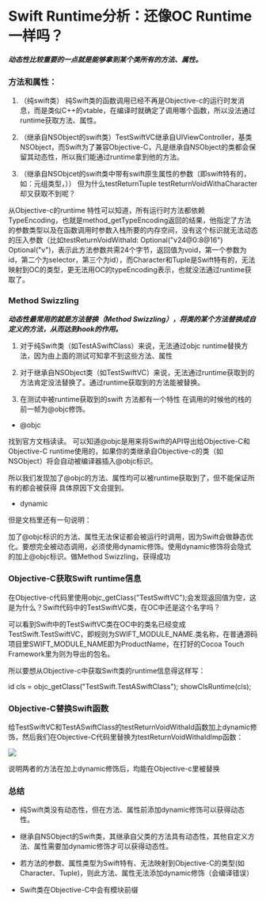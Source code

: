 # Swift Runtime分析：还像OC Runtime一样吗？ 

***动态性比较重要的一点就是能够拿到某个类所有的方法、属性。***

<!--more-->


### 方法和属性：

1. （纯swift类） 纯Swift类的函数调用已经不再是Objective-c的运行时发消息，而是类似C++的vtable，在编译时就确定了调用哪个函数，所以没法通过runtime获取方法、属性。


2. （继承自NSObject的swift类）TestSwiftVC继承自UIViewController，基类NSObject，而Swift为了兼容Objective-C，凡是继承自NSObject的类都会保留其动态性，所以我们能通过runtime拿到他的方法。


3. （继承自NSObjcet的swift类中带有swift原生属性的参数（即swift特有的，如：元组类型，）） 但为什么testReturnTuple testReturnVoidWithaCharacter却又获取不到呢？

从Objective-c的runtime 特性可以知道，所有运行时方法都依赖TypeEncoding，也就是method_getTypeEncoding返回的结果，他指定了方法的参数类型以及在函数调用时参数入栈所要的内存空间，没有这个标识就无法动态的压入参数（比如testReturnVoidWithaId: Optional("v24@0:8@16") Optional("v")，表示此方法参数共需24个字节，返回值为void，第一个参数为id，第二个为selector，第三个为id），而Character和Tuple是Swift特有的，无法映射到OC的类型，更无法用OC的typeEncoding表示，也就没法通过runtime获取了。

### Method Swizzling

***动态性最常用的就是方法替换（Method Swizzling），将类的某个方法替换成自定义的方法，从而达到hook的作用。***

1. 对于纯Swift类（如TestASwiftClass）来说，无法通过objc runtime替换方法，因为由上面的测试可知拿不到这些方法、属性

2. 对于继承自NSObject类（如TestSwiftVC）来说，无法通过runtime获取到的方法肯定没法替换了。通过runtime获取到的方法能被替换。
3. 在测试中被runtime获取到的swift 方法都有一个特性 在调用的时候他的栈的前一帧为@objc修饰。


- @objc


找到官方文档读读。 
可以知道@objc是用来将Swift的API导出给Objective-C和Objective-C runtime使用的，如果你的类继承自Objective-c的类（如NSObject）将会自动被编译器插入@objc标识。 

所以我们发现加了@objc的方法、属性均可以被runtime获取到了，但不能保证所有的都会被获得 具体原因下文会提到。


- dynamic

但是文档里还有一句说明： 


加了@objc标识的方法、属性无法保证都会被运行时调用，因为Swift会做静态优化。要想完全被动态调用，必须使用dynamic修饰。使用dynamic修饰将会隐式的加上@objc标识。做Method Swizzling，获得成功

### Objective-C获取Swift runtime信息

在Objective-c代码里使用objc_getClass("TestSwiftVC");会发现返回值为空，这是为什么？Swift代码中的TestSwiftVC类，在OC中还是这个名字吗？ 

可以看到Swift中的TestSwiftVC类在OC中的类名已经变成TestSwift.TestSwiftVC，即规则为SWIFT_MODULE_NAME.类名称，在普通源码项目里SWIFT_MODULE_NAME即为ProductName，在打好的Cocoa Touch Framework里为则为导出的包名。

所以要想从Objective-c中获取Swift类的runtime信息得这样写：

id cls = objc_getClass("TestSwift.TestASwiftClass");
showClsRuntime(cls);

### Objective-C替换Swift函数

给TestSwiftVC和TestASwiftClass的testReturnVoidWithaId函数加上dynamic修饰，然后我们在Objective-C代码里替换为testReturnVoidWithaIdImp函数：

![](http://7xsugd.com1.z0.glb.clouddn.com/runningyoungBlog/images/OCreplaceSwift.jpg)

说明两者的方法在加上dynamic修饰后，均能在Objective-c里被替换

### 总结

* 纯Swift类没有动态性，但在方法、属性前添加dynamic修饰可以获得动态性。


* 继承自NSObject的Swift类，其继承自父类的方法具有动态性，其他自定义方法、属性需要加dynamic修饰才可以获得动态性。


* 若方法的参数、属性类型为Swift特有、无法映射到Objective-C的类型(如Character、Tuple)，则此方法、属性无法添加dynamic修饰（会编译错误）


* Swift类在Objective-C中会有模块前缀


















